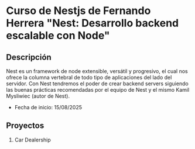 # Curso de Nestjs de Fernando Herrera "Nest: Desarrollo backend escalable con Node"

## Descripción

Nest es un framework de node extensible, versátil y progresivo, el cual nos ofrece la columna vertebral de todo tipo de aplicaciones del lado del servidor. Con Nest tendremos el poder de crear backend servers siguiendo las buenas prácticas recomendadas por el equipo de Nest y el mismo Kamil Mysliwiec (autor de Nest).

- Fecha de inicio: 15/08/2025

## Proyectos

1. Car Dealership
